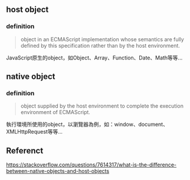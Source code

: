 ## host object

### definition
> object in an ECMAScript implementation whose semantics are fully defined by this specification rather than by the host environment.

JavaScript原生的object，如Object、Array、Function、Date、Math等等...

## native object

### definition
> object supplied by the host environment to complete the execution environment of ECMAScript.

執行環境所使用的object，以瀏覽器為例，如：window、document、XMLHttpRequest等等...

## Referenct
https://stackoverflow.com/questions/7614317/what-is-the-difference-between-native-objects-and-host-objects